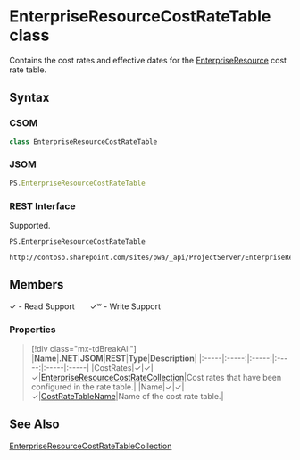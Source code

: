 [comment]: # (Name:EnterpriseResourceCostRateTable)
[comment]: # (Name:Microsoft.ProjectServer.EnterpriseResourceCostRateTable)
[comment]: # (Type:class)
[comment]: # (Status:Verified)

# <a name="name"></a>EnterpriseResourceCostRateTable class

<a name="description"></a>Contains the cost rates and effective dates for the [EnterpriseResource](EnterpriseResource.md) cost rate table.

## <a name="syntax"></a>Syntax

### CSOM

```cs
class EnterpriseResourceCostRateTable 
```
### JSOM

```javascript
PS.EnterpriseResourceCostRateTable
```
### REST Interface

Supported.

```
PS.EnterpriseResourceCostRateTable

http://contoso.sharepoint.com/sites/pwa/_api/ProjectServer/EnterpriseResources('{resourceId}')/CostRateTables('{CostRateTableName}')
```

## <a name="members"></a>Members


&#x2713; - Read Support &nbsp;&nbsp;&nbsp;&nbsp;&nbsp;&nbsp;&#x2713;&#x02B7; - Write Support

### <a name="properties"></a>Properties
> [!div class="mx-tdBreakAll"]
|**Name**|**.NET**|**JSOM**|**REST**|**Type**|**Description**|
|:-----|:-----:|:-----:|:-----:|:-----|:-----|
|<a name="CostRates"></a>CostRates|&#x2713;|&#x2713;|&#x2713;|[EnterpriseResourceCostRateCollection](EnterpriseResourceCostRateCollection.md)|Cost rates that have been configured in the rate table.|
|<a name="Name"></a>Name|&#x2713;|&#x2713;|&#x2713;|[CostRateTableName](CostRateTableName.md)|Name of the cost rate table.|

## <a name="seeAlso"></a>See Also

[EnterpriseResourceCostRateTableCollection](EnterpriseResourceCostRateTableCollection.md)<br/>
